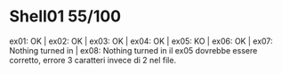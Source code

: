 # Shell01 55/100
ex01: OK | ex02: OK | ex03: OK | ex04: OK | ex05: KO | ex06: OK | ex07: Nothing turned in | ex08: Nothing turned in
il ex05 dovrebbe essere corretto, errore 3 caratteri invece di 2 nel file.
